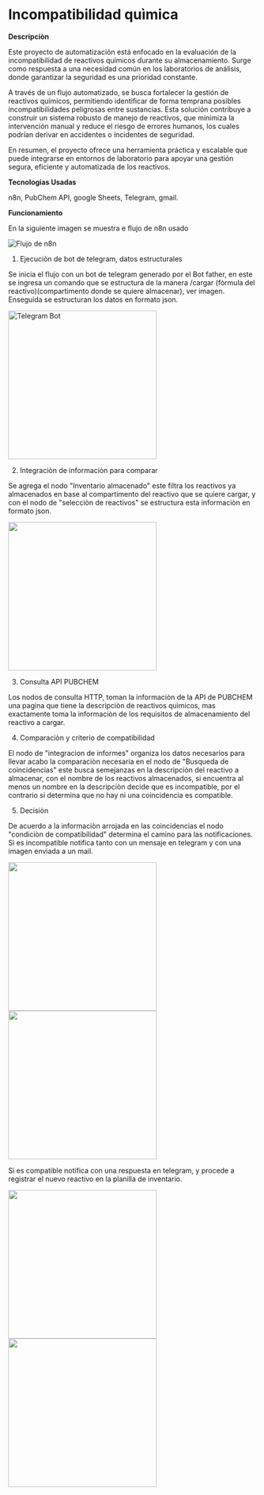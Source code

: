 # Incompatibilidad quìmica

**Descripciòn**

Este proyecto de automatización está enfocado en la evaluación de la incompatibilidad de reactivos químicos durante su almacenamiento. Surge como respuesta a una necesidad común en los laboratorios de análisis, donde garantizar la seguridad es una prioridad constante.

A través de un flujo automatizado, se busca fortalecer la gestión de reactivos químicos, permitiendo identificar de forma temprana posibles incompatibilidades peligrosas entre sustancias. Esta solución contribuye a construir un sistema robusto de manejo de reactivos, que minimiza la intervención manual y reduce el riesgo de errores humanos, los cuales podrían derivar en accidentes o incidentes de seguridad.

En resumen, el proyecto ofrece una herramienta práctica y escalable que puede integrarse en entornos de laboratorio para apoyar una gestión segura, eficiente y automatizada de los reactivos.

**Tecnologias Usadas**

n8n, PubChem API, google Sheets, Telegram, gmail.

**Funcionamiento**

En la siguiente imagen se muestra e flujo de n8n usado

![Flujo de n8n](https://github.com/Robchem95/N8N-Incompatibilidad-Quimica/blob/main/Imagenes%20n8n%20incompatibilidad%20qu%C3%ACmica/Captura%20de%20pantalla%202025-07-10%20105304.png)

1. Ejecuciòn de bot de telegram, datos estructurales

Se inicia el flujo con un bot de telegram generado por el Bot father, en este se ingresa un comando que se estructura de la manera /cargar (fòrmula del reactivo)(compartimento donde se quiere almacenar), ver imagen. Enseguida se estructuran los datos en formato json.

<img src="https://raw.githubusercontent.com/Robchem95/N8N-Incompatibilidad-Quimica/main/Imagenes%20n8n%20incompatibilidad%20qu%C3%ACmica/Chat%20bot%20de%20telegram.jpg" alt="Telegram Bot" width="300"/>

2. Integraciòn de informaciòn para comparar

Se agrega el nodo "Inventario almacenado" este filtra los reactivos ya almacenados en base al compartimento del reactivo que se quiere cargar, y con el nodo de "selecciòn de reactivos" se estructura esta informaciòn en formato json.

<img src="https://github.com/Robchem95/N8N-Incompatibilidad-Quimica/blob/main/Imagenes%20n8n%20incompatibilidad%20qu%C3%ACmica/Inventario%20Google%20Sheet.png
" width="300"/>

3. Consulta API PUBCHEM

Los nodos de consulta HTTP, toman la informaciòn de la API de PUBCHEM una pagina que tiene la descripciòn de reactivos quìmicos, mas exactamente toma la informaciòn de los requisitos de almacenamiento del reactivo a cargar. 

4. Comparaciòn y criterio de compatibilidad

El nodo de "integracion de informes" organiza los datos necesarios para llevar acabo la comparaciòn necesaria en el nodo de "Busqueda de coincidencias" este busca semejanzas en la descripciòn del reactivo a almacenar, con el nombre de los reactivos almacenados, si encuentra al menos un nombre en la descripciòn decide que es incompatible, por el contrario si determina que no hay ni una coincidencia es compatible. 

5. Decisiòn

De acuerdo a la informaciòn arrojada en las coincidencias el nodo "condiciòn de compatibilidad" determina el camino para las notificaciones. 
Si es incompatible notifica tanto con un mensaje en telegram y con una imagen enviada a un mail. 

<img src="https://github.com/Robchem95/N8N-Incompatibilidad-Quimica/blob/main/Imagenes%20n8n%20incompatibilidad%20qu%C3%ACmica/d9faf1c4-345f-4930-8b29-e07b5069af05.jpg" width="300"/>

<img src="https://github.com/Robchem95/N8N-Incompatibilidad-Quimica/blob/main/Imagenes%20n8n%20incompatibilidad%20qu%C3%ACmica/8b09776f-3cc6-4c75-b37c-23c6148cf9dc.jpg" width="300"/>

Si es compatible notifica con una respuesta en telegram, y procede a registrar el nuevo reactivo en la planilla de inventario.

<img src="https://github.com/Robchem95/N8N-Incompatibilidad-Quimica/blob/main/Imagenes%20n8n%20incompatibilidad%20qu%C3%ACmica/Respuesta%20de%20Telegram.jpg" width="300"/>

<img src="https://github.com/Robchem95/N8N-Incompatibilidad-Quimica/blob/main/Imagenes%20n8n%20incompatibilidad%20qu%C3%ACmica/Almacenamiento%20nuevo%20reactivo.png" width="300"/>
